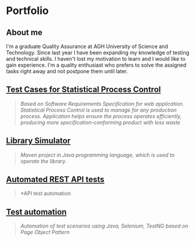 # Portfolio
## About me
I'm a graduate Quality Assurance at AGH University of Science and Technology. Since last year I have been expanding my knowledge of testing and technical skills. I haven't lost my motivation to learn and I would like to gain experience. I'm a quality enthusiast who prefers to solve the assigned tasks right away and not postpone them until later.


## [Test Cases for Statistical Process Control](https://drive.google.com/file/d/1yE55WiFv4bdH8cuURc0TdLkIBXxDc_pm/view?usp=sharing) 
> *Based on Software Requirements Specification for web application. Statistical Process Control is used to manage for any production process. Application helps ensure the process operates efficiently, producing more specification-conforming product with less waste*
## [Library Simulator](https://gitlab.com/MichnaSylwia/project-library-simulator)
> *Maven project in Java programming language, which is used to operate the library.*
## [Automated REST API tests](https://link-url-here.org)
> *API test automation 
## [Test automation](https://link-url-here.org)
> *Automation of test scenarios using Java, Selenium, TestNG based on Page Object Pattern*
